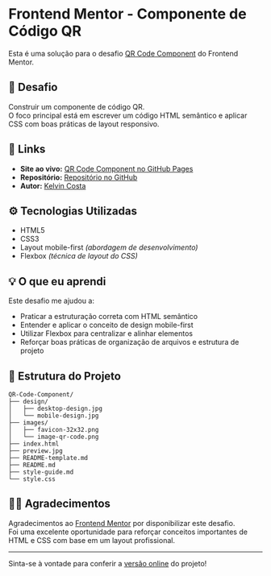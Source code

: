 # Frontend Mentor - Componente de Código QR

Esta é uma solução para o desafio [QR Code Component](https://www.frontendmentor.io/challenges/qr-code-component-iux_sIO_H) do Frontend Mentor.

## 🧩 Desafio

Construir um componente de código QR.  
O foco principal está em escrever um código HTML semântico e aplicar CSS com boas práticas de layout responsivo.

## 🔗 Links

- **Site ao vivo:** [QR Code Component no GitHub Pages](https://k-ccosta.github.io/QR-Code-Component/)
- **Repositório:** [Repositório no GitHub](https://github.com/k-ccosta/QR-Code-Component)
- **Autor:** [Kelvin Costa](https://www.linkedin.com/in/k-ccosta/)

## ⚙️ Tecnologias Utilizadas

- HTML5  
- CSS3
- Layout mobile-first *(abordagem de desenvolvimento)*
- Flexbox *(técnica de layout do CSS)*

## 💡 O que eu aprendi

Este desafio me ajudou a:

- Praticar a estruturação correta com HTML semântico  
- Entender e aplicar o conceito de design mobile-first  
- Utilizar Flexbox para centralizar e alinhar elementos  
- Reforçar boas práticas de organização de arquivos e estrutura de projeto  

## 📁 Estrutura do Projeto

```
QR-Code-Component/
├── design/
│   ├── desktop-design.jpg
│   └── mobile-design.jpg
├── images/
│   ├── favicon-32x32.png
│   └── image-qr-code.png
├── index.html
├── preview.jpg
├── README-template.md
├── README.md
├── style-guide.md
└── style.css
```

## 🙌🏻 Agradecimentos

Agradecimentos ao [Frontend Mentor](https://www.frontendmentor.io) por disponibilizar este desafio.  
Foi uma excelente oportunidade para reforçar conceitos importantes de HTML e CSS com base em um layout profissional.

---

Sinta-se à vontade para conferir a [versão online](https://k-ccosta.github.io/QR-Code-Component/) do projeto!
